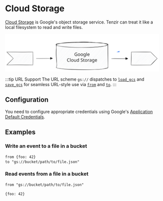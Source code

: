 # Cloud Storage

[Cloud Storage](https://cloud.google.com/storage) is Google's object storage
service. Tenzir can treat it like a local filesystem to read and write files.

![Google Cloud Storage](gcs.svg)

:::tip URL Support
The URL scheme `gs://` dispatches to
[`load_gcs`](../../../tql2/operators/load_gcs.md) and
[`save_gcs`](../../../tql2/operators/save_gcs.md) for seamless URL-style use via
[`from`](../../../tql2/operators/from.md) and
[`to`](../../../tql2/operators/to.md).
:::

## Configuration

You need to configure appropriate credentials using Google's [Application
Default Credentials](https://google.aip.dev/auth/4110).

## Examples

### Write an event to a file in a bucket

```tql
from {foo: 42}
to "gs://bucket/path/to/file.json"
```

### Read events from a file in a bucket

```tql
from "gs://bucket/path/to/file.json"
```

```tql
{foo: 42}
```
